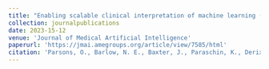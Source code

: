 ```yaml
---
title: "Enabling scalable clinical interpretation of machine learning (ML)-based phenotypes using real world data."
collection: journalpublications
date: 2023-15-12
venue: 'Journal of Medical Artificial Intelligence'
paperurl: 'https://jmai.amegroups.org/article/view/7585/html'
citation: 'Parsons, O., Barlow, N. E., Baxter, J., Paraschin, K., Derix, A., Hein, P., & Dürichen, R. (2023). Enabling scalable clinical interpretation of machine learning (ML)-based phenotypes using real world data. Journal of Medical Artificial Intelligence.'
---
```

